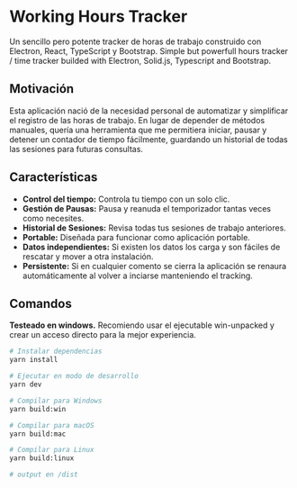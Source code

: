 # Working Hours Tracker

Un sencillo pero potente tracker de horas de trabajo construido con Electron, React, TypeScript y Bootstrap.
Simple but powerfull hours tracker / time tracker builded with Electron, Solid.js, Typescript and Bootstrap.

## Motivación

Esta aplicación nació de la necesidad personal de automatizar y simplificar el registro de las horas de trabajo. En lugar de depender de métodos manuales, quería una herramienta que me permitiera iniciar, pausar y detener un contador de tiempo fácilmente, guardando un historial de todas las sesiones para futuras consultas.

## Características

- **Control del tiempo:** Controla tu tiempo con un solo clic.
- **Gestión de Pausas:** Pausa y reanuda el temporizador tantas veces como necesites.
- **Historial de Sesiones:** Revisa todas tus sesiones de trabajo anteriores.
- **Portable:** Diseñada para funcionar como aplicación portable.
- **Datos independientes:** Si existen los datos los carga y son fáciles de rescatar y mover a otra instalación.
- **Persistente:** Si en cualquier comento se cierra la aplicación se renaura automáticamente al volver a inciarse manteniendo el tracking.

## Comandos

**Testeado en windows.** Recomiendo usar el ejecutable win-unpacked y crear un acceso directo para la mejor experiencia.

```bash
# Instalar dependencias
yarn install

# Ejecutar en modo de desarrollo
yarn dev

# Compilar para Windows
yarn build:win

# Compilar para macOS
yarn build:mac

# Compilar para Linux
yarn build:linux

# output en /dist
```
